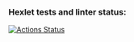 ### Hexlet tests and linter status:
[![Actions Status](https://github.com/xomnrt/frontend-project-11/actions/workflows/hexlet-check.yml/badge.svg)](https://github.com/xomnrt/frontend-project-11/actions)
